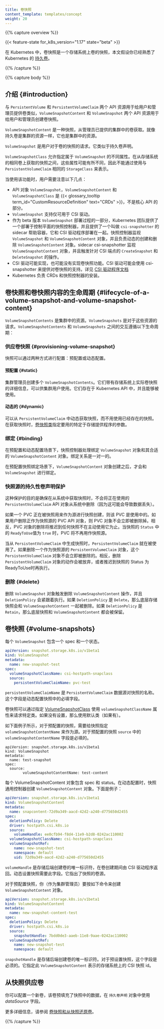 ```yaml
---
title: 卷快照
content_template: templates/concept
weight: 20
---
```


<!--
---
reviewers:
- saad-ali
- thockin
- msau42
- jingxu97
- xing-yang
- yuxiangqian
title: Volume Snapshots
content_template: templates/concept
weight: 20
---
-->

{{% capture overview %}}

{{< feature-state for_k8s_version="1.17" state="beta" >}}

<!--
In Kubernetes, a _VolumeSnapshot_ represents a snapshot of a volume on a storage system. This document assumes that you are already familiar with Kubernetes [persistent volumes](/docs/concepts/storage/persistent-volumes/).
-->
在 Kubernetes 中，卷快照是一个存储系统上卷的快照，本文假设你已经熟悉了 Kubernetes 的 [持久卷](/docs/concepts/storage/persistent-volumes/)。

{{% /capture %}}

{{% capture body %}}

<!--
## Introduction
-->

## 介绍 {#introduction}

<!--
Similar to how API resources `PersistentVolume` and `PersistentVolumeClaim` are used to provision volumes for users and administrators, `VolumeSnapshotContent` and `VolumeSnapshot` API resources are provided to create volume snapshots for users and administrators.
-->
与 `PersistentVolume` 和 `PersistentVolumeClaim` 两个 API 资源用于给用户和管理员提供卷类似，`VolumeSnapshotContent` 和 `VolumeSnapshot` 两个 API 资源用于给用户和管理员创建卷快照。

<!--
A `VolumeSnapshotContent` is a snapshot taken from a volume in the cluster that has been provisioned by an administrator. It is a resource in the cluster just like a PersistentVolume is a cluster resource.
-->
`VolumeSnapshotContent` 是一种快照，从管理员已提供的集群中的卷获取。就像持久卷是集群的资源一样，它也是集群中的资源。

<!--
A `VolumeSnapshot` is a request for snapshot of a volume by a user. It is similar to a PersistentVolumeClaim.
-->
`VolumeSnapshot` 是用户对于卷的快照的请求。它类似于持久卷声明。

<!--
`VolumeSnapshotClass` allows you to specify different attributes belonging to a `VolumeSnapshot`. These attibutes may differ among snapshots taken from the same volume on the storage system and therefore cannot be expressed by using the same `StorageClass` of a `PersistentVolumeClaim`.
-->
`VolumeSnapshotClass` 允许指定属于 `VolumeSnapshot` 的不同属性。在从存储系统的相同卷上获取的快照之间，这些属性可能有所不同，因此不能通过使用与 `PersistentVolumeClaim` 相同的 `StorageClass` 来表示。

<!--
Users need to be aware of the following when using this feature:
-->
当使用该功能时，用户需要注意以下几点：

<!--
* API Objects `VolumeSnapshot`, `VolumeSnapshotContent`, and `VolumeSnapshotClass` are {{< glossary_tooltip term_id="CustomResourceDefinition" text="CRDs" >}}, not part of the core API.
* `VolumeSnapshot` support is only available for CSI drivers.
* As part of the deployment process in the beta version of `VolumeSnapshot`, the Kubernetes team provides a snapshot controller to be deployed into the control plane, and a sidecar helper container called csi-snapshotter to be deployed together with the CSI driver.  The snapshot controller watches `VolumeSnapshot` and `VolumeSnapshotContent` objects and is responsible for the creation and deletion of `VolumeSnapshotContent` object in dynamic provisioning.  The sidecar csi-snapshotter watches `VolumeSnapshotContent` objects and triggers `CreateSnapshot` and `DeleteSnapshot` operations against a CSI endpoint.
* CSI drivers may or may not have implemented the volume snapshot functionality. The CSI drivers that have provided support for volume snapshot will likely use the csi-snapshotter. See [CSI Driver documentation](https://kubernetes-csi.github.io/docs/) for details.
* The CRDs and snapshot controller installations are the responsibility of the Kubernetes distribution.
-->
* API 对象 `VolumeSnapshot`，`VolumeSnapshotContent` 和 `VolumeSnapshotClass` 是 {{< glossary_tooltip term_id="CustomResourceDefinition" text="CRDs" >}}，不是核心 API 的部分。
* `VolumeSnapshot` 支持仅可用于 CSI 驱动。
* 作为 beta 版本 `VolumeSnapshot` 部署过程的一部分，Kubernetes 团队提供了一个部署于控制平面的快照控制器，并且提供了一个叫做 `csi-snapshotter` 的 sidecar 帮助容器，它和 CSI 驱动程序部署在一起。快照控制器监视 `VolumeSnapshot` 和 `VolumeSnapshotContent` 对象，并且负责动态的创建和删除 `VolumeSnapshotContent` 对象。sidecar csi-snapshotter 监视 `VolumeSnapshotContent` 对象，并且触发针对 CSI 端点的 `CreateSnapshot` 和 `DeleteSnapshot` 的操作。
* CSI 驱动可能实现，也可能没有实现卷快照功能。CSI 驱动可能会使用 csi-snapshotter 来提供对卷快照的支持。详见 [CSI 驱动程序文档](https://kubernetes-csi.github.io/docs/)
* Kubernetes 负责 CRDs 和快照控制器的安装。

<!--
## Lifecycle of a volume snapshot and volume snapshot content

`VolumeSnapshotContents` are resources in the cluster. `VolumeSnapshots` are requests for those resources. The interaction between `VolumeSnapshotContents` and `VolumeSnapshots` follow this lifecycle:
-->
## 卷快照和卷快照内容的生命周期 {#lifecycle-of-a-volume-snapshot-and-volume-snapshot-content}

`VolumeSnapshotContents` 是集群中的资源。`VolumeSnapshots` 是对于这些资源的请求。`VolumeSnapshotContents` 和 `VolumeSnapshots` 之间的交互遵循以下生命周期：

<!--
### Provisioning Volume Snapshot

There are two ways snapshots may be provisioned: pre-provisioned or dynamically provisioned.
-->
### 供应卷快照 {#provisioning-volume-snapshot}

快照可以通过两种方式进行配置：预配置或动态配置。

<!--
#### Pre-provisioned {#static}
A cluster administrator creates a number of `VolumeSnapshotContents`. They carry the details of the real volume snapshot on the storage system which is available for use by cluster users. They exist in the Kubernetes API and are available for consumption.
-->
#### 预配置 {#static}
集群管理员创建多个 `VolumeSnapshotContents`。它们带有存储系统上实际卷快照的详细信息，可以供集群用户使用。它们存在于 Kubernetes API 中，并且能够被使用。

<!--
#### Dynamic

Instead of using a pre-existing snapshot, you can request that a snapshot to be dynamically taken from a PersistentVolumeClaim. The [VolumeSnapshotClass](/docs/concepts/storage/volume-snapshot-classes/) specifies storage provider-specific parameters to use when taking a snapshot.
-->
#### 动态的 {#dynamic}

可以从 `PersistentVolumeClaim` 中动态获取快照，而不用使用已经存在的快照。在获取快照时，[卷快照类](/docs/concepts/storage/volume-snapshot-classes/)指定要用的特定于存储提供程序的参数。

<!--
### Binding

The snapshot controller handles the binding of a `VolumeSnapshot` object with an appropriate `VolumeSnapshotContent` object, in both pre-provisioned and dynamically provisioned scenarios. The binding is a one-to-one mapping.
-->
### 绑定 {#binding}

在预配置和动态配置场景下，快照控制器处理绑定 `VolumeSnapshot` 对象和其合适的 `VolumeSnapshotContent` 对象。绑定关系是一对一的。

<!--
In the case of pre-provisioned binding, the VolumeSnapshot will remain unbound until the requested VolumeSnapshotContent object is created.
-->
在预配置快照绑定场景下，`VolumeSnapshotContent` 对象创建之后，才会和 `VolumeSnapshot` 进行绑定。

<!--
### Persistent Volume Claim as Snapshot Source Protection

The purpose of the Persistent Volume Claim Object in Use Protection feature is to ensure that in-use PVC API objects are not removed from the system (as this may result in data loss).

The purpose of this protection is to ensure that in-use PersistentVolumeClaim API objects are not removed from the system while a snapshot is being taken from it (as this may result in data loss).
-->
### 快照源的持久性卷声明保护

这种保护的目的是确保在从系统中获取快照时，不会将正在使用的 `PersistentVolumeClaim` API 对象从系统中删除（因为这可能会导致数据丢失）。

<!--

While a snapshot is being taken of a PersistentVolumeClaim, that PersistentVolumeClaim is in-use. If you delete a PersistentVolumeClaim API object in active use as a snapshot source, the PersistentVolumeClaim object is not removed immediately. Instead, removal of the PersistentVolumeClaim object is postponed until the snapshot is readyToUse or aborted.
-->
如果一个 PVC 正在被快照用来作为源进行快照创建，则该 PVC 是使用中的。如果用户删除正作为快照源的 PVC API 对象，则 PVC 对象不会立即被删除掉。相反，PVC 对象的删除将推迟到任何快照不在主动使用它为止。当快照的 `Status` 中的 `ReadyToUse`值为 `true` 时，PVC 将不再用作快照源。

当从 `PersistentVolumeClaim` 中生成快照时，`PersistentVolumeClaim` 就在被使用了。如果删除一个作为快照源的 `PersistentVolumeClaim` 对象，这个 `PersistentVolumeClaim` 对象不会立即被删除的。相反，删除 `PersistentVolumeClaim` 对象的动作会被放弃，或者推迟到快照的 Status 为 ReadyToUse时再执行。

<!--
### Delete

Deletion is triggered by deleting the `VolumeSnapshot` object, and the `DeletionPolicy` will be followed. If the `DeletionPolicy` is `Delete`, then the underlying storage snapshot will be deleted along with the `VolumeSnapshotContent` object. If the `DeletionPolicy` is `Retain`, then both the underlying snapshot and `VolumeSnapshotContent` remain.
-->
### 删除 {#delete}

删除 `VolumeSnapshot` 对象触发删除 `VolumeSnapshotContent` 操作，并且 `DeletionPolicy` 会紧跟着执行。如果 `DeletionPolicy` 是 `Delete`，那么底层存储快照会和 `VolumeSnapshotContent` 一起被删除。如果 `DeletionPolicy` 是 `Retain`，那么底层快照和 `VolumeSnapshotContent` 都会被保留。

<!--
## VolumeSnapshots

Each VolumeSnapshot contains a spec and a status.
-->
## 卷快照 {#volume-snapshots}

每个 `VolumeSnapshot` 包含一个 spec 和一个状态。

```yaml
apiVersion: snapshot.storage.k8s.io/v1beta1
kind: VolumeSnapshot
metadata:
  name: new-snapshot-test
spec:
  volumeSnapshotClassName: csi-hostpath-snapclass
  source:
    persistentVolumeClaimName: pvc-test
```

<!--
`persistentVolumeClaimName` is the name of the PersistentVolumeClaim data source for the snapshot. This field is required for dynamically provisioning a snapshot.

A volume snapshot can request a particular class by specifying the name of a
[VolumeSnapshotClass](/docs/concepts/storage/volume-snapshot-classes/)
using the attribute `volumeSnapshotClassName`. If nothing is set, then the default class is used if available.
-->
`persistentVolumeClaimName` 是 `PersistentVolumeClaim` 数据源对快照的名称。这个字段是动态配置快照中的必填字段。

卷快照可以通过指定 [VolumeSnapshotClass](/docs/concepts/storage/volume-snapshot-classes/) 使用 `volumeSnapshotClassName` 属性来请求特定类。如果没有设置，那么使用默认类（如果有）。

<!--
For pre-provisioned snapshots, you need to specify a `volumeSnapshotContentName` as the source for the snapshot as shown in the following example. The `volumeSnapshotContentName` source field is required for pre-provisioned snapshots.
-->
如下面例子所示，对于预配置的快照，需要给快照指定 `volumeSnapshotContentName` 来作为源。对于预配置的快照 `source` 中的`volumeSnapshotContentName` 字段是必填的。

```
apiVersion: snapshot.storage.k8s.io/v1beta1
kind: VolumeSnapshot
metadata:
  name: test-snapshot
spec:
  source:
        volumeSnapshotContentName: test-content
```

<!--
## Volume Snapshot Contents

Each VolumeSnapshot contains a spec and a status, which is the specification and status of the volume snapshot.
Each VolumeSnapshotContent contains a spec and status. In dynamic provisioning, the snapshot common controller creates `VolumeSnapshotContent` objects. Here is an example:
-->
每个 VolumeSnapshotContent 对象包含 spec 和 status。在动态配置时，快照通用控制器创建 `VolumeSnapshotContent` 对象。下面是例子：

```yaml
apiVersion: snapshot.storage.k8s.io/v1beta1
kind: VolumeSnapshotContent
metadata:
  name: snapcontent-72d9a349-aacd-42d2-a240-d775650d2455
spec:
  deletionPolicy: Delete
  driver: hostpath.csi.k8s.io
  source:
    volumeHandle: ee0cfb94-f8d4-11e9-b2d8-0242ac110002
  volumeSnapshotClassName: csi-hostpath-snapclass
  volumeSnapshotRef:
    name: new-snapshot-test
    namespace: default
    uid: 72d9a349-aacd-42d2-a240-d775650d2455
```

<!--
`volumeHandle` is the unique identifier of the volume created on the storage backend and returned by the CSI driver during the volume creation. This field is required for dynamically provisioning a snapshot. It specifies the volume source of the snapshot.

For pre-provisioned snapshots, you (as cluster administrator) are responsible for creating the `VolumeSnapshotContent` object as follows.
-->
`volumeHandle` 是存储后端创建卷的唯一标识符，在卷创建期间由 CSI 驱动程序返回。动态设置快照需要此字段。它指出了快照的卷源。

对于预配置快照，你（作为集群管理员）要按如下命令来创建 `VolumeSnapshotContent` 对象。

```yaml
apiVersion: snapshot.storage.k8s.io/v1beta1
kind: VolumeSnapshotContent
metadata:
  name: new-snapshot-content-test
spec:
  deletionPolicy: Delete
  driver: hostpath.csi.k8s.io
  source:
    snapshotHandle: 7bdd0de3-aaeb-11e8-9aae-0242ac110002
  volumeSnapshotRef:
    name: new-snapshot-test
    namespace: default
```
<!--
`snapshotHandle` is the unique identifier of the volume snapshot created on the storage backend. This field is required for the pre-provisioned snapshots. It specifies the CSI snapshot id on the storage system that this `VolumeSnapshotContent` represents.
-->
`snapshotHandle` 是存储后端创建卷的唯一标识符。对于预设置快照，这个字段是必须的。它指定此 `VolumeSnapshotContent` 表示的存储系统上的 CSI 快照 id。

<!--
## Provisioning Volumes from Snapshots
-->
## 从快照供应卷

<!--
You can provision a new volume, pre-populated with data from a snapshot, by using
the *dataSource* field in the `PersistentVolumeClaim` object.
-->
你可以配置一个新卷，该卷预填充了快照中的数据，在 `持久卷声明` 对象中使用 *dataSource* 字段。

<!--
For more details, see
[Volume Snapshot and Restore Volume from Snapshot](/docs/concepts/storage/persistent-volumes/#volume-snapshot-and-restore-volume-from-snapshot-support).
-->
更多详细信息，请参阅 [卷快照和从快照还原卷](/docs/concepts/storage/persistent-volumes/#volume-snapshot-and-restore-volume-from-snapshot-support)。

{{% /capture %}}
